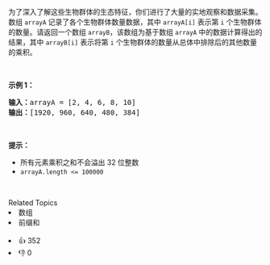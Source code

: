 <p>为了深入了解这些生物群体的生态特征，你们进行了大量的实地观察和数据采集。数组 <code>arrayA</code> 记录了各个生物群体数量数据，其中 <code>arrayA[i]</code> 表示第 <code>i</code> 个生物群体的数量。请返回一个数组 <code>arrayB</code>，该数组为基于数组 <code>arrayA</code> 中的数据计算得出的结果，其中 <code>arrayB[i]</code> 表示将第 <code>i</code> 个生物群体的数量从总体中排除后的其他数量的乘积。</p>

<p>&nbsp;</p>

<p><strong>示例 1：</strong></p>

<pre>
<strong>输入：</strong>arrayA = [2, 4, 6, 8, 10]
<strong>输出：</strong>[1920, 960, 640, 480, 384]
</pre>

<p>&nbsp;</p>

<p><strong>提示：</strong></p>

<ul> 
 <li>所有元素乘积之和不会溢出 32 位整数</li> 
 <li><code>arrayA.length &lt;= 100000</code></li> 
</ul>

<p>&nbsp;</p>

<div><div>Related Topics</div><div><li>数组</li><li>前缀和</li></div></div><br><div><li>👍 352</li><li>👎 0</li></div>